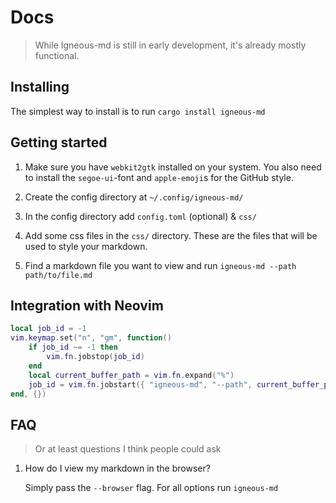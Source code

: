 # Docs 

> While Igneous-md is still in early development, it's already mostly functional.

## Installing 

The simplest way to install is to run `cargo install igneous-md`

## Getting started

1. Make sure you have `webkit2gtk` installed on your system. You also need to install the `segoe-ui`-font and `apple-emoji`s for the GitHub style. 

2. Create the config directory at `~/.config/igneous-md/`
<!-- TODO: Add example config.toml -->
3. In the config directory add `config.toml` (optional) & `css/`
<!-- TODO: Add example css -->
4. Add some css files in the `css/` directory. These are the files that will be used to style your markdown. 

5. Find a markdown file you want to view and run `igneous-md --path path/to/file.md`


## Integration with Neovim

```lua
local job_id = -1
vim.keymap.set("n", "gm", function()
	if job_id ~= -1 then
		vim.fn.jobstop(job_id)
	end
	local current_buffer_path = vim.fn.expand("%")
	job_id = vim.fn.jobstart({ "igneous-md", "--path", current_buffer_path })
end, {})
```

## FAQ

> Or at least questions I think people could ask

1. How do I view my markdown in the browser?

    Simply pass the `--browser` flag. For all options run `igneous-md`

